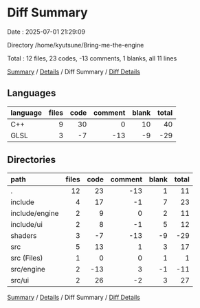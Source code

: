 # Diff Summary

Date : 2025-07-01 21:29:09

Directory /home/kyutsune/Bring-me-the-engine

Total : 12 files,  23 codes, -13 comments, 1 blanks, all 11 lines

[Summary](results.md) / [Details](details.md) / Diff Summary / [Diff Details](diff-details.md)

## Languages
| language | files | code | comment | blank | total |
| :--- | ---: | ---: | ---: | ---: | ---: |
| C++ | 9 | 30 | 0 | 10 | 40 |
| GLSL | 3 | -7 | -13 | -9 | -29 |

## Directories
| path | files | code | comment | blank | total |
| :--- | ---: | ---: | ---: | ---: | ---: |
| . | 12 | 23 | -13 | 1 | 11 |
| include | 4 | 17 | -1 | 7 | 23 |
| include/engine | 2 | 9 | 0 | 2 | 11 |
| include/ui | 2 | 8 | -1 | 5 | 12 |
| shaders | 3 | -7 | -13 | -9 | -29 |
| src | 5 | 13 | 1 | 3 | 17 |
| src (Files) | 1 | 0 | 0 | 1 | 1 |
| src/engine | 2 | -13 | 3 | -1 | -11 |
| src/ui | 2 | 26 | -2 | 3 | 27 |

[Summary](results.md) / [Details](details.md) / Diff Summary / [Diff Details](diff-details.md)